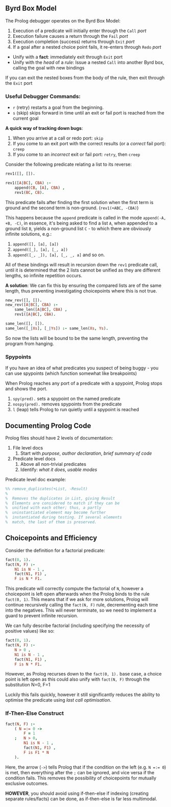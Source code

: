 

## Byrd Box Model

The Prolog debugger operates on the Byrd Box Model:
1. Execution of a predicate will initially enter through the `Call` *port*
2. Execution failure causes a return through the `Fail` *port*
3. Execution completion (success) returns through `Exit` *port*
4. If a goal after a nested choice point fails, it re-enters through `Redo` *port*


- Unify with a **fact**: immediately exit through `Exit` port
- Unify with the *head* of a *rule*: Issue a nested `Call` into another Byrd box, calling the goal with new bindings

If you can exit the nested boxes from the body of the rule, then exit through the `Exit` port


### Useful Debugger Commands:
- `r` (retry) restarts a goal from the beginning.
- `s` (skip) skips forward in time until an exit or fail port is reached from the current goal

**A quick way of tracking down bugs**:
1. When you arrive at a call or redo port: `skip`
2. If you come to an exit port with the correct results (or a *correct* fail port): `creep`
3. If you come to an *incorrect* exit or fail port: `retry`, then `creep`


Consider the following predicate relating a list to its reverse:
```prolog
rev1([], []).

rev1([A|BC], CBA) :- 
	append(CB, [A], CBA) ,
	rev1(BC, CB).
```

This predicate fails after finding the first solution when the first term is ground and the second term is non-ground. (`rev1(+ABC, -CBA)`)

This happens because the `append` predicate is called in the mode `append(-A, +B, -C)`, in essence, it's being asked to find a list `A`, when appended to a ground list `B`, yields a non-ground list `C` - to which there are obviously infinite solutions, e.g.:
1. `append([], [a], [a])`
2. `append([_], [a], [_, a])`
3. `append([_, _]), [a], [_, _, a]`
and so on.

All of these bindings will result in recursion down the `rev1` predicate call, until it is determined that the 2 lists cannot be unified as they are different lengths, so infinite repetition occurs.


**A solution**:
We can fix this by ensuring the compared lists are of the same length, thus preventing investigating choicepoints where this is not true.

```prolog
new_rev([], []).
new_rev([A|BC], CBA) :- 
	same_len([A|BC], CBA) ,
	rev1([A|BC], CBA).

same_len([], []).
same_len([_|Xs], [_|Ys]) :- same_len(Xs, Ys).
```

So now the lists will be bound to be the same length, preventing the program from hanging.

### Spypoints

If you have an idea of what predicates you suspect of being buggy - you can use spypoints (which function somewhat like breakpoints)

When Prolog reaches any port of a predicate with a spypoint, Prolog stops and shows the port.

1. `spy(pred).`  sets a spypoint on the named predicate
2. `nospy(pred).` removes spypoints from the predicate
3. `l` (leap) tells Prolog to run quietly until a spypoint is reached



## Documenting Prolog Code

Prolog files should have 2 levels of documentation:
1. File level docs
	1. Start with *purpose*, *author declaration*, *brief summary of code*
2. Predicate level docs
	1. Above all non-trivial predicates
	2. Identify: *what it does*, *usable modes*


Predicate level doc example:
```prolog
%% remove_duplicates(+List, -Result)
%
%  Removes the duplicates in List, giving Result
%  Elements are considered to match if they can be
%  unified with each other; thus, a partly 
%  uninstantiated element may become further 
%  instantiated during testing. If several elements
%  match, the last of them is preserved.
```


## Choicepoints and Efficiency

Consider the definition for a factorial predicate:
```prolog
fact(0, 1).
fact(N, F) :-
	N1 is N - 1 ,
	fact(N1, F1) ,
	F is N * F1.
```

This predicate will correctly compute the factorial of `N`, however a choicepoint is left open afterwards when the Prolog binds to the rule `fact(0, 1)`. This means that if we ask for more solutions, Prolog will continue recursively calling the `fact(N, F)` rule, decrementing each time into the negatives. This will never terminate, so we need to implement a guard to prevent infinite recursion.

We can fully describe factorial (including specifying the necessity of positive values) like so:
```prolog
fact(0, 1).
fact(N, F) :-
	N > 0 ,
	N1 is N - 1 ,
	fact(N1, F1) ,
	F is N * F1.
```

However, as Prolog recurses down to the `fact(0, 1).` base case, a choice point is left open as this could also unify with `fact(N, F)` through the substitution N=0, F=1

Luckily this fails quickly, however it still significantly reduces the ability to optimise the predicate using *last call optimisation*.


### If-Then-Else Construct

```prolog
fact(N, F) :-
	( N =:= 0 -> 
		F = 1
	;   N > 0,
		N1 is N - 1 ,
		fact(N1, F1) ,
		F is F1 * N
	).
```

Here, the arrow (`->`) tells Prolog that if the condition on the left (e.g. `N =:= 0`) is met, then everything after the `;` can be ignored, and vice versa if the condition fails. This removes the possibility of choicepoints for mutually exclusive outcomes.

**HOWEVER**, you should avoid using if-then-else if indexing (creating separate rules/facts) can be done, as if-then-else is far less multimodal.


